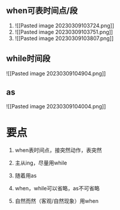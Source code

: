 ## when可表时间点/段
1. ![[Pasted image 20230309103724.png]]
2. ![[Pasted image 20230309103751.png]]
3. ![[Pasted image 20230309103807.png]]

## while时间段
![[Pasted image 20230309104904.png]]

## as
![[Pasted image 20230309104004.png]]

# 要点
1. when表时间点，接突然动作，表突然
 
2. 主从ing，尽量用while

3. 随着用as

4. when，while可以省略，as不可省略

5. 自然而然（客观/自然现象）用when